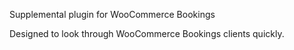 Supplemental plugin for WooCommerce Bookings 

Designed to look through WooCommerce Bookings clients quickly. 

